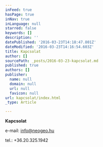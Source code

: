 ```yaml
---
inFeed: true
hasPage: true
inNav: true
inLanguage: null
starred: false
keywords: []
description: ''
datePublished: '2016-03-23T14:18:47.801Z'
dateModified: '2016-03-23T14:16:54.603Z'
title: Kapcsolat
author: []
sourcePath: _posts/2016-03-23-kapcsolat.md
published: true
authors: []
publisher:
  name: null
  domain: null
  url: null
  favicon: null
url: kapcsolat/index.html
_type: Article

---
```

**Kapcsolat**

e-mail: info@neogeo.hu

tel.: +36.20.325.1942